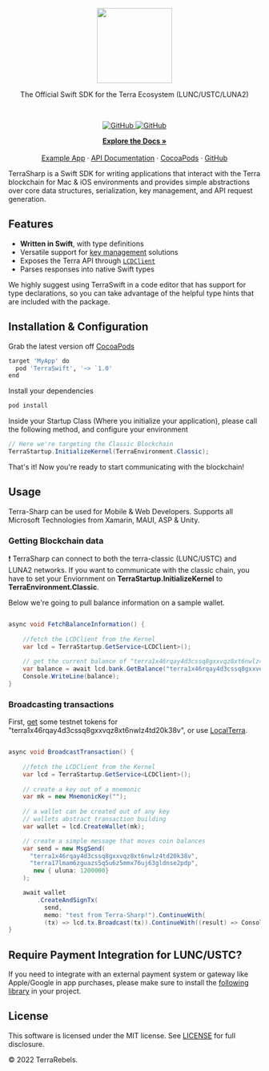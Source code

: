 
<p align="center">
    <a href="https://www.terrarebels.net/"><img src="https://cdn.jim-nielsen.com/macos/512/swift-playgrounds-2020-02-14.png" align="center" width=150/></a>
</p>

<p align="center">
The Official Swift SDK for the Terra Ecosystem (LUNC/USTC/LUNA2)
</p>
<br/>

<p align="center">
  <a href="https://github.com/terra-rebels/terra-sharp/blob/master/LICENSE.md">
  <img alt="GitHub" src="https://img.shields.io/github/license/terra-money/terra.js">
  </a>

  <a href="https://www.nuget.org/packages/TerraSharp">
    <img alt="GitHub" src="https://img.shields.io/nuget/v/TerraSharp">
  </a>
</p>

<p align="center">
  <a href="https://docs.terra.money/"><strong>Explore the Docs »</strong></a>
  <br />
  <br/>
  <a href="https://github.com/terra-rebels/terra-sharp/tree/master/TerraSharp.Maui.Example">Example App</a>
  ·
  <a href="https://terra-rebels.github.io/terra-sharp/TerraSharp/Documentation/html/index.html">API Documentation</a>
  ·
  <a href="https://www.nuget.org/packages/TerraSharp">CocoaPods</a>
  ·
  <a href="https://github.com/terra-rebels/Terra-Sharp">GitHub</a>
</p>

TerraSharp is a Swift SDK for writing applications that interact with the Terra blockchain for Mac & iOS environments and provides simple abstractions over core data structures, serialization, key management, and API request generation.

## Features

- **Written in Swift**, with type definitions
- Versatile support for [key management](https://docs.terra.money/docs/develop/sdks/terra-js/keys.html) solutions
- Exposes the Terra API through [`LCDClient`](https://docs.terra.money/docs/develop/sdks/terra-js/query-data.html)
- Parses responses into native Swift types

We highly suggest using TerraSwift in a code editor that has support for type declarations, so you can take advantage of the helpful type hints that are included with the package.

## Installation & Configuration

Grab the latest version off [CocoaPods](https://www.nuget.org/packages/TerraSharp)

```sh
target 'MyApp' do
  pod 'TerraSwift', '~> `1.0'
end
```
Install your dependencies

```sh
pod install
```

Inside your Startup Class (Where you initialize your application), please call the following method, and configure your environment
```cs
// Here we're targeting the Classic Blockchain
TerraStartup.InitializeKernel(TerraEnvironment.Classic);
```
That's it! Now you're ready to start communicating with the blockchain! 

## Usage

Terra-Sharp can be used for Mobile & Web Developers. Supports all Microsoft Technologies from Xamarin, MAUI, ASP & Unity.

### Getting Blockchain data
:exclamation: TerraSharp can connect to both the terra-classic (LUNC/USTC) and LUNA2 networks. If you want to communicate with the classic chain, you have to set your Enviornment on **TerraStartup.InitializeKernel** to **TerraEnvironment.Classic**.

Below we're going to pull balance information on a sample wallet.
```cs

async void FetchBalanceInformation() {
    
    //fetch the LCDClient from the Kernel
    var lcd = TerraStartup.GetService<LCDClient>();
    
    // get the current balance of "terra1x46rqay4d3cssq8gxxvqz8xt6nwlz4td20k38v"
    var balance = await lcd.bank.GetBalance("terra1x46rqay4d3cssq8gxxvqz8xt6nwlz4td20k38v");
    Console.WriteLine(balance);
}

```

### Broadcasting transactions

First, [get](https://faucet.terra.money/) some testnet tokens for "terra1x46rqay4d3cssq8gxxvqz8xt6nwlz4td20k38v", or use [LocalTerra](https://github.com/terra-rebels/LocalTerra).

```cs

async void BroadcastTransaction() {
    
    //fetch the LCDClient from the Kernel
    var lcd = TerraStartup.GetService<LCDClient>();
    
    // create a key out of a mnemonic
    var mk = new MnemonicKey("");
   
    // a wallet can be created out of any key
    // wallets abstract transaction building
    var wallet = lcd.CreateWallet(mk);

    // create a simple message that moves coin balances
    var send = new MsgSend(
      "terra1x46rqay4d3cssq8gxxvqz8xt6nwlz4td20k38v",
      "terra17lmam6zguazs5q5u6z5mmx76uj63gldnse2pdp",
       new { uluna: 1200000}
    );

    await wallet
        .CreateAndSignTx(
          send,
          memo: "test from Terra-Sharp!").ContinueWith(
          (tx) => lcd.tx.Broadcast(tx)).ContinueWith((result) => Console.WriteLine($"TX hash: {result.txhash}");
}
```

## Require Payment Integration for LUNC/USTC?

If you need to integrate with an external payment system or gateway like Apple/Google in app purchases, please make sure to install the [following library](https://github.com/terra-rebels/Terra-Sharp-InAppPurchases) in your project.

## License

This software is licensed under the MIT license. See [LICENSE](./LICENSE) for full disclosure.

© 2022 TerraRebels.
